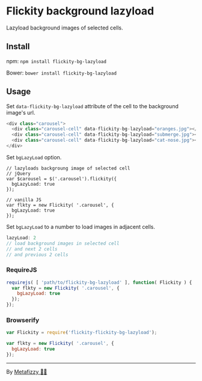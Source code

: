 # Flickity background lazyload

Lazyload background images of selected cells.

## Install

npm: `npm install flickity-bg-lazyload`

Bower: `bower install flickity-bg-lazyload`

## Usage

Set `data-flickity-bg-lazyload` attribute of the cell to the background image's url.

``` js
<div class="carousel">
  <div class="carousel-cell" data-flickity-bg-lazyload="oranges.jpg"></div>
  <div class="carousel-cell" data-flickity-bg-lazyload="submerge.jpg"></div>
  <div class="carousel-cell" data-flickity-bg-lazyload="cat-nose.jpg"></div>
</div>
```

Set `bgLazyLoad` option.

```
// lazyloads backgroung image of selected cell
// jQuery
var $carousel = $('.carousel').flickity({
  bgLazyLoad: true
});

// vanilla JS
var flkty = new Flickity( '.carousel', {
  bgLazyLoad: true
});
```

Set `bgLazyLoad` to a number to load images in adjacent cells.

``` js
lazyLoad: 2
// load background images in selected cell
// and next 2 cells
// and previous 2 cells
```

### RequireJS

``` js
requirejs( [ 'path/to/flickity-bg-lazyload' ], function( Flickity ) {
  var flkty = new Flickity( '.carousel', {
    bgLazyLoad: true
  });
});
```

### Browserify

``` js
var Flickity = require('flickity-flickity-bg-lazyload');

var flkty = new Flickity( '.carousel', {
  bgLazyLoad: true
});
```

---

By [Metafizzy 🌈🐻](http://metafizzy.co) 
